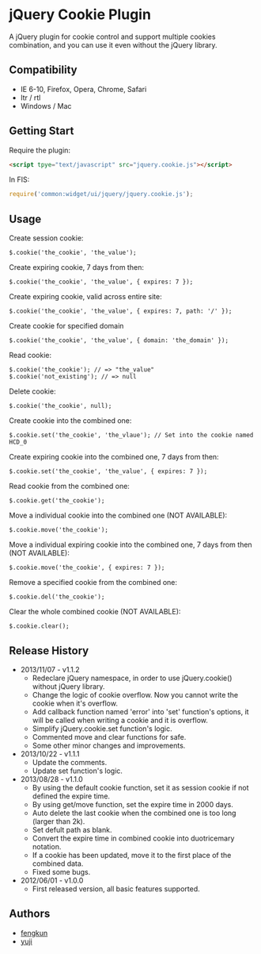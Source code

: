# jQuery Cookie Plugin

A jQuery plugin for cookie control and support multiple cookies combination, and you can use it even without the jQuery library.

## Compatibility

- IE 6-10, Firefox, Opera, Chrome, Safari
- ltr / rtl
- Windows / Mac

## Getting Start

Require the plugin:

```html
<script tpye="text/javascript" src="jquery.cookie.js"></script>
```
In FIS:
```js
require('common:widget/ui/jquery/jquery.cookie.js');
```

## Usage

Create session cookie:

```
$.cookie('the_cookie', 'the_value');
```

Create expiring cookie, 7 days from then:

```
$.cookie('the_cookie', 'the_value', { expires: 7 });
```

Create expiring cookie, valid across entire site:

```
$.cookie('the_cookie', 'the_value', { expires: 7, path: '/' });
```

Create cookie for specified domain

```
$.cookie('the_cookie', 'the_value', { domain: 'the_domain' });
```

Read cookie:

```
$.cookie('the_cookie'); // => "the_value"
$.cookie('not_existing'); // => null
```

Delete cookie:

```
$.cookie('the_cookie', null);
```

Create cookie into the combined one:

```
$.cookie.set('the_cookie', 'the_vlaue'); // Set into the cookie named HCD_0
```

Create expiring cookie into the combined one, 7 days from then:

```
$.cookie.set('the_cookie', 'the_value', { expires: 7 });
```

Read cookie from the combined one:

```
$.cookie.get('the_cookie');
```

Move a individual cookie into the combined one (NOT AVAILABLE):

```
$.cookie.move('the_cookie');
```

Move a individual expiring cookie into the combined one, 7 days from then (NOT AVAILABLE):

```
$.cookie.move('the_cookie', { expires: 7 });
```

Remove a specified cookie from the combined one:

```
$.cookie.del('the_cookie');
```

Clear the whole combined cookie (NOT AVAILABLE):

```
$.cookie.clear();
```

## Release History

* 2013/11/07 - v1.1.2
    - Redeclare jQuery namespace, in order to use jQuery.cookie() without jQuery library.
    - Change the logic of cookie overflow. Now you cannot write the cookie when it's overflow.
    - Add callback function named 'error' into 'set' function's options, it will be called when writing a cookie and it is overflow.
    - Simplify jQuery.cookie.set function's logic.
    - Commented move and clear functions for safe.
    - Some other minor changes and improvements.
* 2013/10/22 - v1.1.1
    - Update the comments.
    - Update set function's logic.
* 2013/08/28 - v1.1.0
    - By using the default cookie function, set it as session cookie if not defined the expire time.
    - By using get/move function, set the expire time in 2000 days.
    - Auto delete the last cookie when the combined one is too long (larger than 2k).
    - Set defult path as blank.
    - Convert the expire time in combined cookie into duotricemary notation.
    - If a cookie has been updated, move it to the first place of the combined data.
    - Fixed some bugs.
* 2012/06/01 - v1.0.0
    - First released version, all basic features supported.

## Authors

* [fengkun](http://gitlab.pro/u/fengkun)
* [yuji](http://gitlab.pro/u/yuji)
